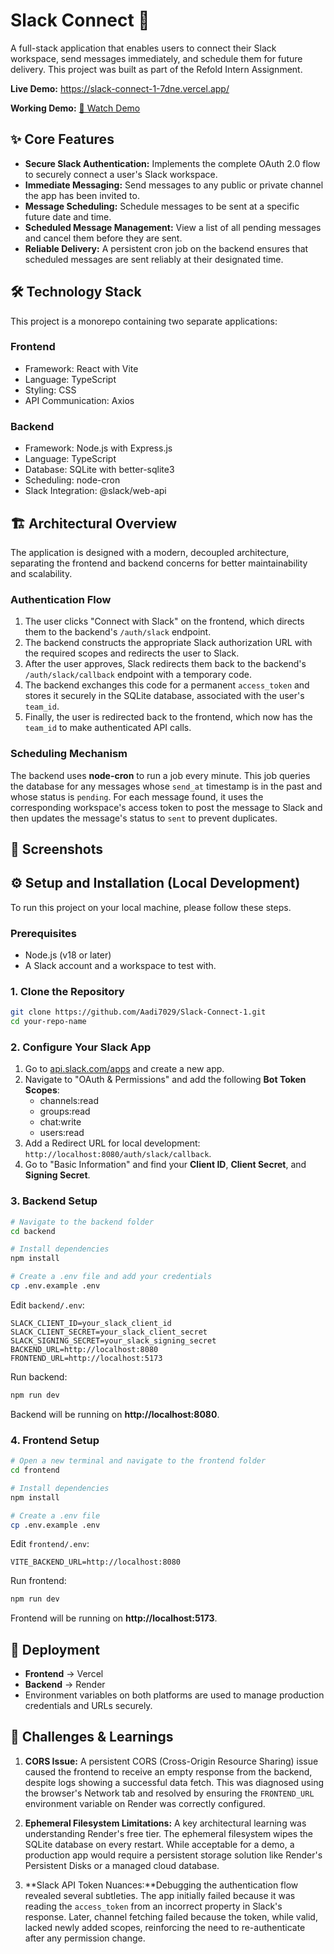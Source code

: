 # Slack Connect 🚀
A full-stack application that enables users to connect their Slack workspace, send messages immediately, and schedule them for future delivery. This project was built as part of the Refold Intern Assignment.

**Live Demo:** https://slack-connect-1-7dne.vercel.app/

**Working Demo:**
[🎥 Watch Demo](https://drive.google.com/file/d/1Reo_12raRDtv4Vchk_fKio_XNngbMKfM/preview)



## ✨ Core Features
- **Secure Slack Authentication:** Implements the complete OAuth 2.0 flow to securely connect a user's Slack workspace.
- **Immediate Messaging:** Send messages to any public or private channel the app has been invited to.
- **Message Scheduling:** Schedule messages to be sent at a specific future date and time.
- **Scheduled Message Management:** View a list of all pending messages and cancel them before they are sent.
- **Reliable Delivery:** A persistent cron job on the backend ensures that scheduled messages are sent reliably at their designated time.

## 🛠️ Technology Stack

This project is a monorepo containing two separate applications:

### Frontend
- Framework: React with Vite
- Language: TypeScript
- Styling: CSS
- API Communication: Axios

### Backend
- Framework: Node.js with Express.js
- Language: TypeScript
- Database: SQLite with better-sqlite3
- Scheduling: node-cron
- Slack Integration: @slack/web-api

## 🏗️ Architectural Overview

The application is designed with a modern, decoupled architecture, separating the frontend and backend concerns for better maintainability and scalability.

### Authentication Flow
1. The user clicks "Connect with Slack" on the frontend, which directs them to the backend's `/auth/slack` endpoint.
2. The backend constructs the appropriate Slack authorization URL with the required scopes and redirects the user to Slack.
3. After the user approves, Slack redirects them back to the backend's `/auth/slack/callback` endpoint with a temporary code.
4. The backend exchanges this code for a permanent `access_token` and stores it securely in the SQLite database, associated with the user's `team_id`.
5. Finally, the user is redirected back to the frontend, which now has the `team_id` to make authenticated API calls.

### Scheduling Mechanism
The backend uses **node-cron** to run a job every minute. This job queries the database for any messages whose `send_at` timestamp is in the past and whose status is `pending`. For each message found, it uses the corresponding workspace's access token to post the message to Slack and then updates the message's status to `sent` to prevent duplicates.

## 📸 Screenshots


## ⚙️ Setup and Installation (Local Development)

To run this project on your local machine, please follow these steps.

### Prerequisites
- Node.js (v18 or later)
- A Slack account and a workspace to test with.

### 1. Clone the Repository
```bash
git clone https://github.com/Aadi7029/Slack-Connect-1.git
cd your-repo-name
```

### 2. Configure Your Slack App
1. Go to [api.slack.com/apps](https://api.slack.com/apps) and create a new app.
2. Navigate to "OAuth & Permissions" and add the following **Bot Token Scopes**:
    - channels:read
    - groups:read
    - chat:write
    - users:read
3. Add a Redirect URL for local development: `http://localhost:8080/auth/slack/callback`.
4. Go to "Basic Information" and find your **Client ID**, **Client Secret**, and **Signing Secret**.

### 3. Backend Setup
```bash
# Navigate to the backend folder
cd backend

# Install dependencies
npm install

# Create a .env file and add your credentials
cp .env.example .env
```

Edit `backend/.env`:
```env
SLACK_CLIENT_ID=your_slack_client_id
SLACK_CLIENT_SECRET=your_slack_client_secret
SLACK_SIGNING_SECRET=your_slack_signing_secret
BACKEND_URL=http://localhost:8080
FRONTEND_URL=http://localhost:5173
```

Run backend:
```bash
npm run dev
```
Backend will be running on **http://localhost:8080**.

### 4. Frontend Setup
```bash
# Open a new terminal and navigate to the frontend folder
cd frontend

# Install dependencies
npm install

# Create a .env file
cp .env.example .env
```

Edit `frontend/.env`:
```env
VITE_BACKEND_URL=http://localhost:8080
```

Run frontend:
```bash
npm run dev
```
Frontend will be running on **http://localhost:5173**.

## 🚀 Deployment

- **Frontend** → Vercel
- **Backend** → Render  
- Environment variables on both platforms are used to manage production credentials and URLs securely.

## 🧠 Challenges & Learnings

1. **CORS Issue:** A persistent CORS (Cross-Origin Resource Sharing) issue caused the frontend to receive an empty response from
  the backend, despite logs showing a successful data fetch. This was diagnosed using the browser's Network tab and resolved by ensuring the `FRONTEND_URL` environment variable on Render was correctly configured.
  
2. **Ephemeral Filesystem Limitations:** A key architectural learning was understanding Render's free tier. The ephemeral 
  filesystem wipes the SQLite database on every restart. While acceptable for a demo, a production app would require a persistent storage solution like Render's Persistent Disks or a managed cloud database.

3. **Slack API Token Nuances:**Debugging the authentication flow revealed several subtleties. The app initially failed because 
  it was reading the `access_token` from an incorrect property in Slack's response. Later, channel fetching failed because the token, while valid, lacked newly added scopes, reinforcing the need to re-authenticate after any permission change.

